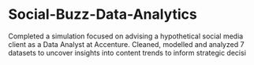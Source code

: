 # Social-Buzz-Data-Analytics
Completed a simulation focused on advising a hypothetical social media client as a Data Analyst at Accenture. Cleaned, modelled and analyzed 7 datasets to uncover insights into content trends to inform strategic decisi
